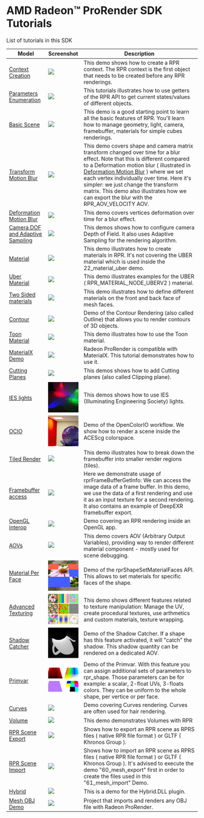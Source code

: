 
# AMD Radeon:tm: ProRender SDK Tutorials

List of tutorials in this SDK

| Model                                                      | Screenshot                                          | Description |
|------------------------------------------------------------|-----------------------------------------------------|-------------|
| [Context Creation](00_context_creation)                    | ![](00_context_creation/screenshot.png)             | This demo shows how to create a RPR context. The RPR context is the first object that needs to be created before any RPR renderings. |
| [Parameters Enumeration](03_parameters_enumeration)        | ![](03_parameters_enumeration/screenshot.png)       | This tutorials illustrates how to use getters of the RPR API to get current states/values of different objects. |
| [Basic Scene](05_basic_scene)                              | ![](05_basic_scene/screenshot.png)                  | This demo is a good starting point to learn all the basic features of RPR. You'll learn how to manage  geometry, light, camera, framebuffer, materials for simple cubes renderings. |
| [Transform Motion Blur](12_transform_motion_blur)          | ![](12_transform_motion_blur/screenshot.png)        | This demo covers shape and camera matrix transform changed over time for a blur effect. Note that this is different compared to a Deformation motion blur ( illustrated in [Deformation Motion Blur](13_deformation_motion_blur) ) where we set each vertex individually over time. Here it's simpler: we just change the transform matrix. This demo also illustrates how we can export the blur with the RPR_AOV_VELOCITY AOV. |
| [Deformation Motion Blur](13_deformation_motion_blur)      | ![](13_deformation_motion_blur/screenshot.png)      | This demo covers vertices deformation over time for a blur effect. |
| [Camera DOF and Adaptive Sampling](17_camera_dof)          | ![](17_camera_dof/screenshot.png)                   | This demos shows how to configure camera Depth of Field. It also uses Adaptive Sampling for the rendering algorithm. |
| [Material](21_material)                                    | ![](21_material/screenshot.png)                     | This demo illustrates how to create materials in RPR. It's not covering the UBER material which is used inside the 22_material_uber demo. |
| [Uber Material](22_material_uber)                          | ![](22_material_uber/screenshot.png)                | This demo illustrates examples for the UBER ( RPR_MATERIAL_NODE_UBERV2 ) material.  |
| [Two Sided materials](23_twosided)                         | ![](23_twosided/screenshot.png)                     | This demo illustrates how to define different materials on the front and back face of mesh faces.  |
| [Contour](24_contour)                                      | ![](24_contour/screenshot.png)                      | Demo of the Contour Rendering (also called Outline) that allows you to render contours of 3D objects. |
| [Toon Material](25_toon)                                   | ![](25_toon/screenshot.png)                         | This demo illustrates how to use the Toon material. |
| [MaterialX Demo](26_materialx)                             | ![](26_materialx/screenshot.png)                    | Radeon ProRender is compatible with MaterialX. This tutorial demonstrates how to use it. |
| [Cutting Planes](27_cutplanes)                             | ![](27_cutplanes/screenshot.png)                    | This demos shows how to add Cutting planes (also called Clipping plane). |
| [IES lights](28_ies_light)                                 | ![](28_ies_light/screenshot.png)                    | This demos shows how to use IES (Illuminating Engineering Society) lights. |
| [OCIO](29_ocio)                                            | ![](29_ocio/screenshot.png)                         | Demo of the OpenColorIO workflow. We show how to render a scene inside the ACEScg colorspace. |
| [Tiled Render](30_tiled_render)                            | ![](30_tiled_render/screenshot.png)                 | This demo illustrates how to break down the framebuffer into smaller render regions (tiles). |
| [Framebuffer access](31_framebuffer_access)                | ![](31_framebuffer_access/screenshot.png)           | Here we demonstrate usage of rprFrameBufferGetInfo: We can access the image data of a frame buffer. In this demo, we use the data of a first rendering and use it as an input texture for a second rendering. It also contains an example of DeepEXR framebuffer export. |
| [OpenGL interop](32_gl_interop)                            | ![](32_gl_interop/screenshot.png)                   | Demo covering an RPR rendering inside an OpenGL app. |
| [AOVs](33_aov)                                             | ![](33_aov/screenshot.png)                          | This demo covers AOV (Arbitrary Output Variables), providing way to render different material component - mostly used for scene debugging. |
| [Material Per Face](34_material_per_face)                  | ![](34_material_per_face/screenshot.png)            | Demo of the rprShapeSetMaterialFaces API. This allows to set materials for specific faces of the shape. |
| [Advanced Texturing](35_advanced_texturing)                | ![](35_advanced_texturing/screenshot.png)           | This demo shows different features related to texture manipulation: Manage the UV, create procedural textures, use arthmetics and custom materials, texture wrapping. |
| [Shadow Catcher](36_shadow_catcher)                        | ![](36_shadow_catcher/screenshot.png)               | Demo of the Shadow Catcher. If a shape has this feature activated, it will "catch" the shadow. This shadow quantity can be rendered on a dedicated AOV. |
| [Primvar](37_primvar)                                      | ![](37_primvar/screenshot.png)                      | Demo of the Primvar. With this feature you can assign additional sets of parameters to rpr_shape. Those parameters can be for example: a scalar, 2-float UVs, 3-floats colors. They can be uniform to the whole shape, per vertice or per face. |
| [Curves](50_curve)                                         | ![](50_curve/screenshot.png)                        | Demo covering Curves rendering. Curves are often used for hair rendering. |
| [Volume](51_volume)                                        | ![](51_volume/screenshot.png)                       | This demo demonstrates Volumes with RPR |
| [RPR Scene Export](60_mesh_export)                         | ![](60_mesh_export/screenshot.png)                  | Shows how to export an RPR scene as RPRS files ( native RPR file format ) or GLTF ( Khronos Group ). |
| [RPR Scene Import](61_mesh_import)                         | ![](61_mesh_import/screenshot.png)                  | Shows how to import an RPR scene as RPRS files ( native RPR file format ) or GLTF ( Khronos Group ). It's advised to execute the demo "60_mesh_export" first in order to create the files used in this "61_mesh_import" Demo. |
| [Hybrid](63_hybrid)                                        | ![](63_hybrid/screenshot.png)                       | This is a demo for the Hybrid.DLL plugin. |
| [Mesh OBJ Demo](64_mesh_obj_demo)                          | ![](64_mesh_obj_demo/screenshot.png)                | Project that imports and renders any OBJ file with Radeon ProRender. |


